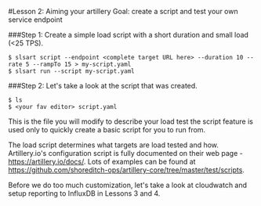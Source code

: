 #Lesson 2: Aiming your artillery
Goal: create a script and test your own service endpoint

###Step 1: Create a simple load script with a short duration and small load (<25 TPS).

```
$ slsart script --endpoint <complete target URL here> --duration 10 --rate 5 --rampTo 15 > my-script.yaml
$ slsart run --script my-script.yaml
```

###Step 2: Let's take a look at the script that was created.

```
$ ls
$ <your fav editor> script.yaml
```

This is the file you will modify to describe your load test the script feature is used only to quickly create a basic script for you to run from.

The load script determines what targets are load tested and how.  Artillery.io's configuration script is fully documented on their web page - https://artillery.io/docs/.  Lots of examples can be found at https://github.com/shoreditch-ops/artillery-core/tree/master/test/scripts.

Before we do too much customization, let's take a look at cloudwatch and setup reporting to InfluxDB in Lessons 3 and 4.